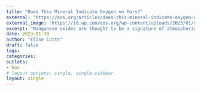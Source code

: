 ```yaml
---
title: "Does This Mineral Indicate Oxygen on Mars?"
external: 'https://eos.org/articles/does-this-mineral-indicate-oxygen-on-mars'
external_image: 'https://i0.wp.com/eos.org/wp-content/uploads/2023/01/mars-gale-crater.jpg?w=1200&ssl=1'
excerpt: "Manganese oxides are thought to be a signature of atmospheric oxygen. But on the Red Planet, recent results suggest they might be more of a red herring."
date: 2023-01-30
author: "Elise Cutts"
draft: false
tags:
categories:
outlets:
- Eos
# layout options: single, single-sidebar
layout: single
---
```



